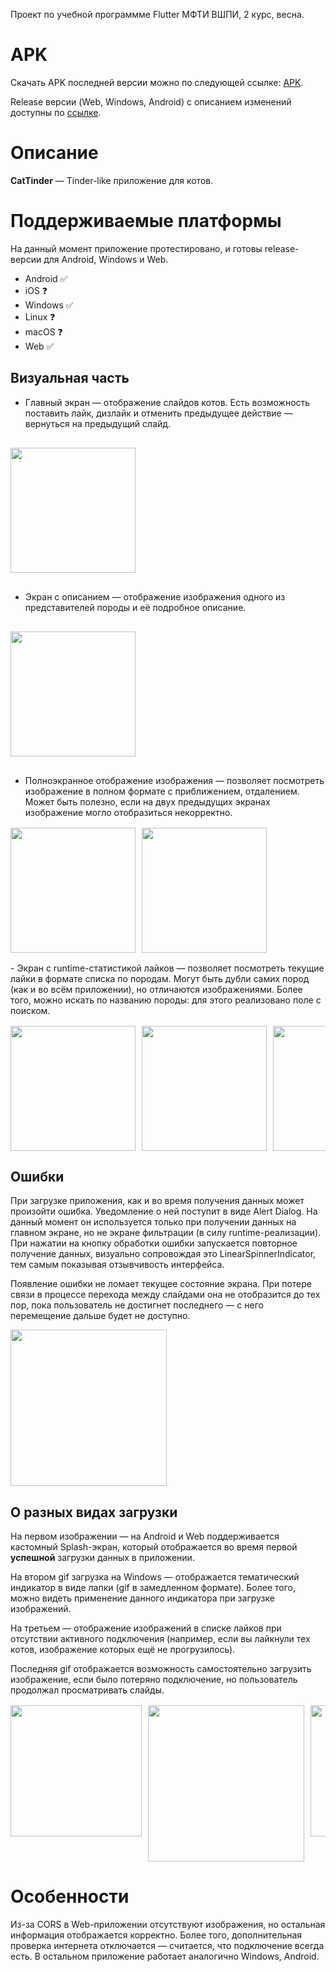 Проект по учебной программме Flutter МФТИ ВШПИ, 2 курс, весна.

# APK

Скачать APK последней версии можно по следующей ссылке: [APK](https://github.com/azinhoxx/cat_tinder/releases/latest/download/app-release.apk).


Release версии (Web, Windows, Android) с описанием изменений доступны по [ссылке](https://github.com/azinhoxx/cat_tinder/releases).

# Описание

**CatTinder** — Tinder-like приложение для котов.

# Поддерживаемые платформы

На данный момент приложение протестировано, и готовы release-версии для Android, Windows и Web.

* Android :white_check_mark:
* iOS :question:
* Windows :white_check_mark:
* Linux :question:
* macOS :question:
* Web :white_check_mark:

## Визуальная часть

- Главный экран — отображение слайдов котов. Есть возможность поставить лайк, дизлайк и отменить предыдущее действие — вернуться на предыдущий слайд.

<img src="assets/readme/home_screen_1.png" width="200" style="margin: 16px 0;" />

- Экран с описанием — отображение изображения одного из представителей породы и её подробное описание.

<img src="assets/readme/details_screen_1.png" width="200" style="margin: 16px 0;" />

- Полноэкранное отображение изображения — позволяет посмотреть изображение в полном формате с приближением, отдалением. Может быть полезно, если на двух предыдущих экранах изображение могло отобразиться некорректно.

<div style="overflow-x: auto; white-space: nowrap; display: flex; column-gap: 10px; margin: 16px 0;">
  <img src="assets/readme/details_screen_1.png" width="200" />
  <img src="assets/readme/details_screen_2.png" width="200" />
</div>
- Экран с runtime-статистикой лайков — позволяет посмотреть текущие лайки в формате списка по породам. Могут быть дубли самих пород (как и во всём приложении), но отличаются изображениями. Более того, можно искать по названию породы: для этого реализовано поле с поиском.

<div style="overflow-x: auto; white-space: nowrap; display: flex; column-gap: 10px; margin: 16px 0;">
  <img src="assets/readme/liked_cats_screen_1.png" width="200" />
  <img src="assets/readme/liked_cats_screen_2.png" width="200" />
  <img src="assets/readme/liked_cats_screen_3.png" width="200" />
  <img src="assets/readme/liked_cats_screen_4.png" width="200" />
</div>

## Ошибки

При загрузке приложения, как и во время получения данных может произойти ошибка. Уведомление о ней поступит в виде Alert Dialog. На данный момент он используется только при получении данных на главном экране, но не экране фильтрации (в силу runtime-реализации). При нажатии на кнопку обработки ошибки запускается повторное получение данных, визуально сопровождая это LinearSpinnerIndicator, тем самым показывая отзывчивость интерфейса.

Появление ошибки не ломает текущее состояние экрана. При потере связи в процессе перехода между слайдами она не отобразится до тех пор, пока пользователь не достигнет последнего — с него перемещение дальше будет не доступно.

<img src="assets/readme/alert_dialog_1.gif" width="250" />

## О разных видах загрузки

На первом изображении — на Android и Web поддерживается кастомный Splash-экран, который отображается во время первой **успешной** загрузки данных в приложении.

На втором gif загрузка на Windows — отображается тематический индикатор в виде лапки (gif в замедленном формате). Более того, можно видеть применение данного индикатора при загрузке изображений.

На третьем — отображение изображений в списке лайков при отсутствии активного подключения (например, если вы лайкнули тех котов, изображение которых ещё не прогрузилось).

Последняя gif отображается возможность самостоятельно загрузить изображение, если было потеряно подключение, но пользователь продолжал просматривать слайды.

<div style="overflow-x: auto; white-space: nowrap; display: flex; column-gap: 10px; margin: 16px 0;">
  <img src="assets/readme/splash_screen_1.png" width="210" />
  <img src="assets/readme/loading_screen.gif" width="250" />
  <img src="assets/readme/liked_cats_screen_5.png" width="210" />
  <img src="assets/readme/home_screen_2.gif" width="250" />
</div>

# Особенности

Из-за CORS в Web-приложении отсутствуют изображения, но остальная информация отображается корректно. Более того, дополнительная проверка интернета отключается — считается, что подключение всегда есть. В остальном приложение работает аналогично Windows, Android.